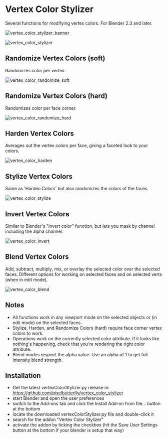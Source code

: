 # Vertex Color Stylizer
Several functions for modifying vertex colors. For Blender 2.3 and later.

![vertex_color_stylizer_banner](https://github.com/pixelbutterfly/vertex_color_stylizer/assets/61604905/2f497ecf-eaf7-4132-a483-4281e72cd23d)

![vertex_color_stylizer](https://github.com/pixelbutterfly/vertex_color_stylizer/assets/61604905/bab325c0-fe1a-40fa-adb8-6db10c88efcf)

## Randomize Vertex Colors (soft)
Randomizes color per vertex.

![vertex_color_randomize_soft](https://github.com/pixelbutterfly/vertex_color_stylizer/assets/61604905/c4dc9e59-c553-4253-9427-e559181eaff9)

## Randomize Vertex Colors (hard)
Randomizes color per face corner.

![vertex_color_randomize_hard](https://github.com/pixelbutterfly/vertex_color_stylizer/assets/61604905/80782ac4-12d0-4d1a-ba06-ee4638f6e0c0)

## Harden Vertex Colors
Averages out the vertex colors per face, giving a faceted look to your colors.

![vertex_color_harden](https://github.com/pixelbutterfly/vertex_color_stylizer/assets/61604905/f224b324-995a-4f8f-8c32-02b9923a1570)

## Stylize Vertex Colors
Same as 'Harden Colors' but also randomizes the colors of the faces.

![vertex_color_stylize](https://github.com/pixelbutterfly/vertex_color_stylizer/assets/61604905/62a6dce5-20b9-490f-8a02-0ffbae7eeda6)

## Invert Vertex Colors
Similar to Blender's "invert color" function, but lets you mask by channel including the alpha channel.

![vertex_color_invert](https://github.com/pixelbutterfly/vertex_color_stylizer/assets/61604905/9ac8305d-a1af-4587-b602-ca24644d45e4)

## Blend Vertex Colors
Add, subtract, multiply, mix, or overlay the selected color over the selected faces. Different options for working on selected faces and on selected verts (when in edit mode).

![vertex_color_blend](https://github.com/pixelbutterfly/vertex_color_stylizer/assets/61604905/520705c4-9d7f-4992-89f4-28aeda7ec3aa)

## Notes
* All functions work in any viewport mode on the selected objects or (in edit mode) on the selected faces. 
* Stylize, Harden, and Randomize Colors (hard) require face corner vertex colors to work.
* Operations work on the currently selected color attribute. If it looks like nothing's happening, check that you're rendering the right color attribute.
* Blend modes respect the alpha value. Use an alpha of 1 to get full intensity blend strength.

## Installation
* Get the latest vertexColorStylizer.py release in: https://github.com/pixelbutterfly/vertex_color_stylizer
* start Blender and open the user preferences
* switch to the Add-ons tab and click the Install Add-on from file... button at the bottom
* locate the downloaded vertexColorStylizer.py file and double-click it
* search for the addon "Vertex Color Stylizer"
* activate the addon by ticking the checkbox (hit the Save User Settings button at the bottom if your blender is setup that way)

